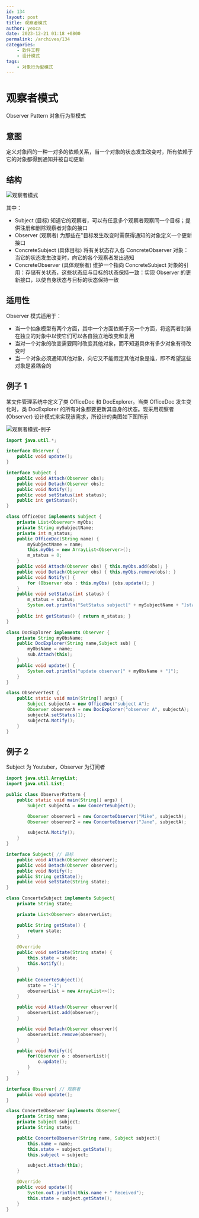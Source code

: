 ```yaml
---
id: 134
layout: post
title: 观察者模式
author: yexca
date: 2023-12-21 01:18 +0800
permalink: /archives/134
categories:
    - 软件工程
    - 设计模式
tags:
    - 对象行为型模式
---
```


# 观察者模式

Observer Pattern 对象行为型模式

## 意图
定义对象间的一种一对多的依赖关系，当一个对象的状态发生改变吋，所有依赖于它的对象都得到通知并被自动更新
## 结构

![观察者模式](https://cdn.jsdelivr.net/gh/yexca/image_hosting@master/2023/03-设计模式/观察者模式.5x607bf0xvw0.webp)

其中：

* Subject (目标) 知道它的观察者，可以有任意多个观察者观察同一个目标；提供注册和删除观察者对象的接口
* Observer (观察者) 为那些在"目标发生改变时需获得通知的对象定义一个更新接口
* ConcreteSubject (具体目标) 将有关状态存入各 ConcreteObserver 对象：当它的状态发生改变时，向它的各个观察者发出通知
* ConcreteObserver (具体观察者) 维护一个指向 ConcreteSubject 对象的引用：存储有关状态，这些状态应与目标的状态保持一致：实现 Observer 的更新接口，以使自身状态与目标的状态保持一致

## 适用性

Observer 模式适用于：

* 当一个抽象模型有两个方面，其中一个方面依赖于另一个方面，将这两者封装在独立的对象中以使它们可以各自独立地改变和复用
* 当对一个对象的改变需要同时改变其他对象，而不知道具休有多少对象有待改变吋
* 当一个对象必须通知其他对象，向它又不能假定其他对象是谁，即不希望这些对象是紧耦合的

## 例子 1

某文件管理系统中定义了类 OfficeDoc 和 DocExplorer。当类 OfficeDoc 发生变化时，类 DocExplorer 的所有对象都要更新其自身的状态。现采用观察者 (Observer) 设计模式来实现该需求，所设计的类图如下图所示

![观察者模式-例子](https://cdn.statically.io/gh/yexca/image_hosting@master/2023/03-设计模式/观察者模式-例子.4c9yd0dl3wq0.webp)

```java
import java.util.*;

interface Observer {
    public void update();
}

interface Subject {
    public void Attach(Observer obs);
    public void Detach(Observer obs);
    public void Notify();
    public void setStatus(int status);
    public int getStatus();
}

class OfficeDoc implements Subject {
    private List<Observer> myObs;
    private String mySubjectName;
    private int m_status;
    public OfficeDoc(String name) {
        mySubjectName = name;
        this.myObs = new ArrayList<Observer>();
        m_status = 0;
    }
    public void Attach(Observer obs) { this.myObs.add(obs); }
    public void Detach(Observer obs) { this.myObs.remove(obs); }
    public void Notify() {
        for (Observer obs : this.myObs) {obs.update(); }
    }
    public void setStatus(int status) {
        m_status = status;
        System.out.println("SetStatus subject[" + mySubjectName + "]status:" + status);
    }
    public int getStatus() { return m_status; }
}

class DocExplorer implements Observer {
    private String myObsName;
    public DocExplorer(String name,Subject sub) {
        myObsName = name;
        sub.Attach(this);
    }
    public void update() {
        System.out.println("update observer[" + myObsName + "]");
    }
}

class ObserverTest {
    public static void main(String[] args) {
        Subject subjectA = new OfficeDoc("subject A");
        Observer observerA = new DocExplorer("observer A", subjectA);
        subjectA.setStatus(1);
        subjectA.Notify();
    }
}
```

## 例子 2

Subject 为 Youtuber，Observer 为订阅者

```java
import java.util.ArrayList;
import java.util.List;

public class ObserverPattern {
    public static void main(String[] args) {
        Subject subjectA = new ConcerteSubject();

        Observer observer1 = new ConcerteObserver("Mike", subjectA);
        Observer observer2 = new ConcerteObserver("Jane", subjectA);

        subjectA.Notify();
    }
}

interface Subject{ // 目标
    public void Attach(Observer observer);
    public void Detach(Observer observer);
    public void Notify();
    public String getState();
    public void setState(String state);
}

class ConcerteSubject implements Subject{
    private String state;

    private List<Observer> observerList;

    public String getState() {
        return state;
    }

    @Override
    public void setState(String state) {
        this.state = state;
        this.Notify();
    }

    public ConcerteSubject(){
        state = "-1";
        observerList = new ArrayList<>();
    }

    public void Attach(Observer observer){
        observerList.add(observer);
    }

    public void Detach(Observer observer){
        observerList.remove(observer);
    }

    public void Notify(){
        for(Observer o : observerList){
            o.update();
        }
    }
}

interface Observer{ // 观察者
    public void update();
}

class ConcerteObserver implements Observer{
    private String name;
    private Subject subject;
    private String state;

    public ConcerteObserver(String name, Subject subject){
        this.name = name;
        this.state = subject.getState();
        this.subject = subject;

        subject.Attach(this);
    }

    @Override
    public void update(){
        System.out.println(this.name + " Received");
        this.state = subject.getState();
    }
}
```

